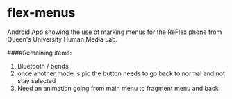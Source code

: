 # flex-menus
Android App showing the use of marking menus for the ReFlex phone from Queen's University Human Media Lab.

####Remaining items: 
1. Bluetooth / bends
2. once another mode is pic the button needs to go back to normal and not stay selected
3. Need an animation going from main menu to fragment menu and back
